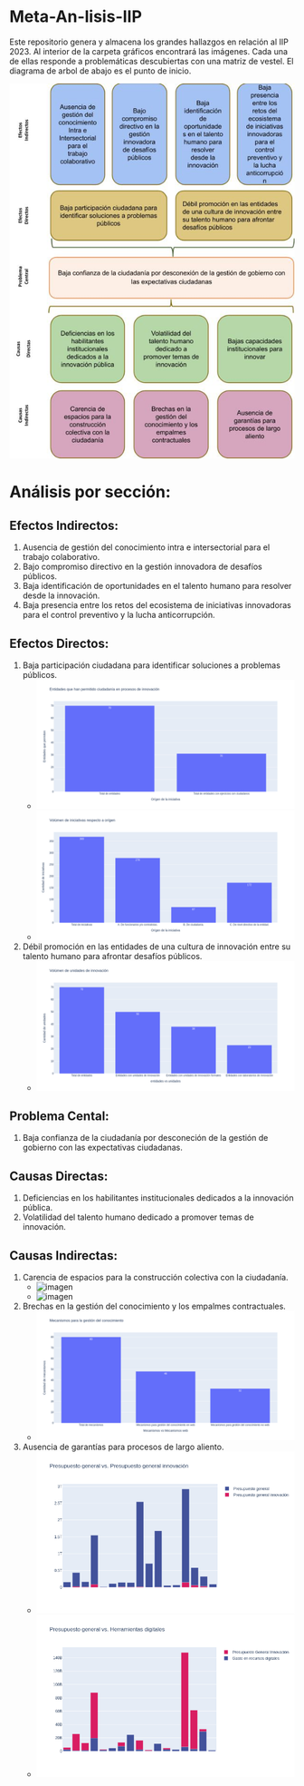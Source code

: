 # Meta-An-lisis-IIP
Este repositorio genera y almacena los grandes hallazgos en relación al IIP 2023. Al interior de la carpeta gráficos encontrará las imágenes. Cada una de ellas responde a problemáticas descubiertas con una matriz de vestel. El diagrama de arbol de abajo es el punto de inicio.

![Árbol de problemas](./files/arbol.jpg)

# Análisis por sección:

## Efectos Indirectos:
1. Ausencia de gestión del conocimiento intra e intersectorial para el trabajo colaborativo.
2. Bajo compromiso directivo en la gestión innovadora de desafíos públicos.
3. Baja identificación de oportunidades en el talento humano para resolver desde la innovación.
4. Baja presencia entre los retos del ecosistema de iniciativas innovadoras para el control preventivo y la lucha anticorrupción.

## Efectos Directos:
1. Baja participación ciudadana para identificar soluciones a problemas públicos.
    - ![imagen](./files/graficos/1.%20Efectos%20Directos/a/Entidades_participativas.png)
    - ![imagen](./files/graficos/1.%20Efectos%20Directos/a/Volumen_iniciativas_vs_origen.png)
2. Débil promoción en las entidades de una cultura de innovación entre su talento humano para afrontar desafíos públicos.
    - ![imagen](./files/graficos/1.%20Efectos%20Directos/b/Volumen_entidades_vs_unidades.png)

## Problema Cental:
1. Baja confianza de la ciudadanía por desconeción de la gestión de gobierno con las expectativas ciudadanas.

## Causas Directas:
1. Deficiencias en los habilitantes institucionales dedicados a la innovación pública.
2. Volatilidad del talento humano dedicado a promover temas de innovación.

## Causas Indirectas:
1. Carencia de espacios para la construcción colectiva con la ciudadanía.
    - ![imagen](./files/graficos/3.%20Causas%20Indirectas/a/Volumen_actividades_vs_orientación.png)
    - ![imagen](./files/graficos/3.%20Causas%20Indirectas/a/Volumen_canales_vs_orientación.png)
2. Brechas en la gestión del conocimiento y los empalmes contractuales.
    - ![imagen](./files/graficos/3.%20Causas%20Indirectas/b/Mecanismos_GCI.png)
3. Ausencia de garantías para procesos de largo aliento.
    - ![imagen](./files/graficos/3.%20Causas%20Indirectas/c/general_vs_general_inno.png)
    - ![imagen](./files/graficos/3.%20Causas%20Indirectas/c/herramientas_vs_general_inno.png)